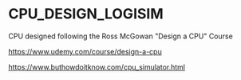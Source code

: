 # CPU_DESIGN_LOGISIM
CPU designed following the Ross McGowan "Design a CPU" Course

https://www.udemy.com/course/design-a-cpu

https://www.buthowdoitknow.com/cpu_simulator.html
